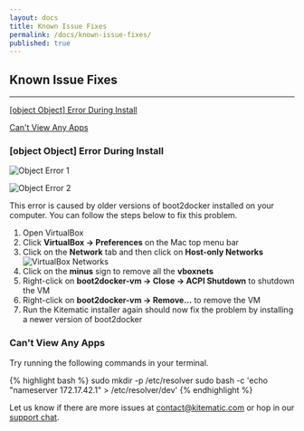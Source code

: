 ```yaml
---
layout: docs
title: Known Issue Fixes
permalink: /docs/known-issue-fixes/
published: true
---
```


## Known Issue Fixes

---

[[object Object] Error During Install](/docs/known-issue-fixes#object-object-error-during-install)

[Can't View Any Apps](/docs/known-issue-fixes#cant-view-any-apps)

### [object Object] Error During Install

![Object Error 1](/img/known-issue-fixes/object-error-1.png)

![Object Error 2](/img/known-issue-fixes/object-error-2.png)

This error is caused by older versions of boot2docker installed on your computer.
You can follow the steps below to fix this problem.

1. Open VirtualBox
2. Click **VirtualBox -> Preferences** on the Mac top menu bar
3. Click on the **Network** tab and then click on **Host-only Networks** ![VirtualBox Networks](/img/known-issue-fixes/virtualbox-networks.png)
4. Click on the **minus** sign to remove all the **vboxnets**
5. Right-click on **boot2docker-vm -> Close -> ACPI Shutdown** to shutdown the VM
6. Right-click on **boot2docker-vm -> Remove...** to remove the VM
7. Run the Kitematic installer again should now fix the problem by installing a newer version of boot2docker

### Can't View Any Apps

Try running the following commands in your terminal.

{% highlight bash %}
sudo mkdir -p /etc/resolver
sudo bash -c 'echo "nameserver 172.17.42.1" > /etc/resolver/dev'
{% endhighlight %}

Let us know if there are more issues at contact@kitematic.com or hop in our [support chat](https://www.hipchat.com/giAT9Fqb5).
